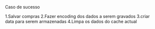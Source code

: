 Caso de sucesso

1.Salvar compras
2.Fazer encoding dos dados a serem gravados
3.criar data para serem armazenadas
4.Limpa os dados do cache actual